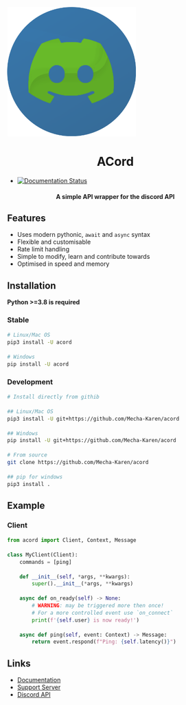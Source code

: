 <img src="/docs/_static/logo.png" height="300" width="300">
<h1 align="center">ACord</h1>
<div>
    <ul>
        <li>
            <a href='https://acord.readthedocs.io/en/latest/'>
                <img src='https://readthedocs.org/projects/acord/badge/?version=latest' alt='Documentation Status' />
            </a>
        </li>
    </ul>
</div>
<h4 align="center">A simple API wrapper for the discord API</h4>

## Features
* Uses modern pythonic, ``await`` and ``async`` syntax
* Flexible and customisable
* Rate limit handling
* Simple to modify, learn and contribute towards
* Optimised in speed and memory

## Installation
**Python >=3.8 is required**

### Stable
```sh
# Linux/Mac OS
pip3 install -U acord

# Windows
pip install -U acord
```
### Development
```sh
# Install directly from githib

## Linux/Mac OS
pip3 install -U git+https://github.com/Mecha-Karen/acord

## Windows
pip install -U git+https://github.com/Mecha-Karen/acord

# From source
git clone https://github.com/Mecha-Karen/acord

## pip for windows
pip3 install .
```

## Example

### Client
```py
from acord import Client, Context, Message

class MyClient(Client):
    commands = [ping]

    def __init__(self, *args, **kwargs):
        super().__init__(*args, **kwargs)

    async def on_ready(self) -> None:
        # WARNING: may be triggered more then once!
        # For a more controlled event use `on_connect`
        print(f'{self.user} is now ready!')

    async def ping(self, event: Context) -> Message:
        return event.respond(f"Ping: {self.latency()}")
```

## Links
* [Documentation](https://acord.readthedocs.io)
* [Support Server](https://discord.gg/JBjMAMag7a)
* [Discord API](https://discord.com/developers/docs/)

